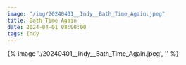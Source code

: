 ```yaml
---
image: "/img/20240401__Indy__Bath_Time_Again.jpeg"
title: Bath Time Again 
date: 2024-04-01 08:00:00
tags: Indy
---
```

{% image './20240401__Indy__Bath_Time_Again.jpeg', '' %}